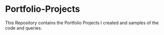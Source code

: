 # Portfolio-Projects
This Repository contains the Portfolio Projects I created and samples of the code and queries.
